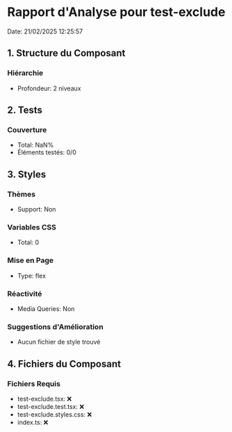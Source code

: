 # Rapport d'Analyse pour test-exclude

Date: 21/02/2025 12:25:57

## 1. Structure du Composant

### Hiérarchie

- Profondeur: 2 niveaux

## 2. Tests

### Couverture

- Total: NaN%
- Éléments testés: 0/0

## 3. Styles

### Thèmes

- Support: Non

### Variables CSS

- Total: 0

### Mise en Page

- Type: flex

### Réactivité

- Media Queries: Non

### Suggestions d'Amélioration

- Aucun fichier de style trouvé

## 4. Fichiers du Composant

### Fichiers Requis

- test-exclude.tsx: ❌
- test-exclude.test.tsx: ❌
- test-exclude.styles.css: ❌
- index.ts: ❌
